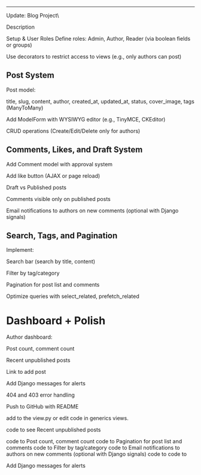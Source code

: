 <!-- D:\GROW_CTS\PANKAJ-PROJECTS-\250428--week-3--ALL--\250428-apr-28-\tasks\assi-1--Django-\Django-React-Full-Stack-App-main\todo-250430-apr-30--w03d03t01-.md -->

---

Update: Blog Project\

Description




Setup & User Roles
Define roles: Admin, Author, Reader (via boolean fields or groups)

Use decorators to restrict access to views (e.g., only authors can post)

## Post System
Post model:

title, slug, content, author, created_at, updated_at, status, cover_image, tags (ManyToMany)

Add ModelForm with WYSIWYG editor (e.g., TinyMCE, CKEditor)

CRUD operations (Create/Edit/Delete only for authors)

 

## Comments, Likes, and Draft System
Add Comment model with approval system

Add like button (AJAX or page reload)

Draft vs Published posts

Comments visible only on published posts

Email notifications to authors on new comments (optional with Django signals)


## Search, Tags, and Pagination
Implement:

Search bar (search by title, content)

Filter by tag/category

Pagination for post list and comments

Optimize queries with select_related, prefetch_related

# Dashboard + Polish

Author dashboard:

Post count, comment count

Recent unpublished posts

Link to add post

Add Django messages for alerts

404 and 403 error handling

Push to GitHub with README













add to the view.py or edit code in generics views.

code to see Recent unpublished posts

code to Post count, comment count
code to Pagination for post list and comments
code to Filter by tag/category
code to  Email notifications to authors on new comments (optional with Django signals)
code to 
code to 







Add Django messages for alerts